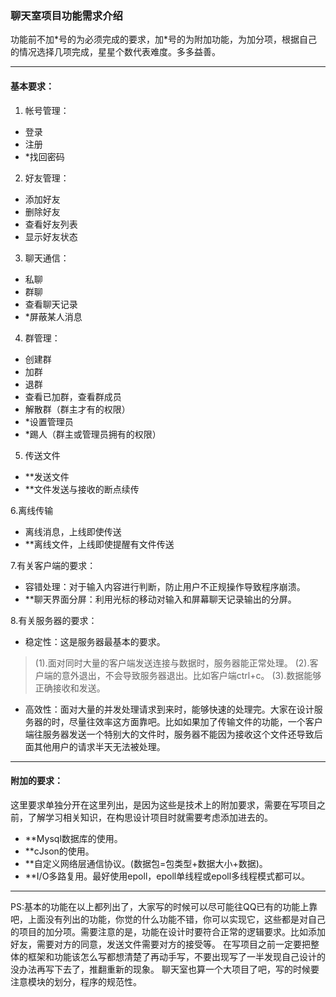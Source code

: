 
### **聊天室项目功能需求介绍**

功能前不加\*号的为必须完成的要求，加\*号的为附加功能，为加分项，根据自己的情况选择几项完成，星星个数代表难度。多多益善。

----------------------------------------------------------------------


#### **基本要求：**
1. 帐号管理：

- 登录
- 注册
- *找回密码
2. 好友管理：
 
 - 添加好友
 - 删除好友
 - 查看好友列表
 - 显示好友状态
3. 聊天通信：

- 私聊
- 群聊
- 查看聊天记录
- *屏蔽某人消息
4. 群管理：

- 创建群
- 加群
- 退群
- 查看已加群，查看群成员
- 解散群（群主才有的权限）
- *设置管理员
- *踢人（群主或管理员拥有的权限） 
5. 传送文件

- **发送文件
- **文件发送与接收的断点续传

6.离线传输

- 离线消息，上线即使传送
- **离线文件，上线即使提醒有文件传送

7.有关客户端的要求：

- 容错处理：对于输入内容进行判断，防止用户不正规操作导致程序崩溃。
- **聊天界面分屏：利用光标的移动对输入和屏幕聊天记录输出的分屏。

8.有关服务器的要求：

- 稳定性：这是服务器最基本的要求。
> (1).面对同时大量的客户端发送连接与数据时，服务器能正常处理。
> (2).客户端的意外退出，不会导致服务器退出。比如客户端ctrl+c。
> (3).数据能够正确接收和发送。

- 高效性：面对大量的并发处理请求到来时，能够快速的处理完。大家在设计服务器的时，尽量往效率这方面靠吧。比如如果加了传输文件的功能，一个客户端往服务器发送一个特别大的文件时，服务器不能因为接收这个文件还导致后面其他用户的请求半天无法被处理。

-----------------------------------------

#### **附加的要求：**
这里要求单独分开在这里列出，是因为这些是技术上的附加要求，需要在写项目之前，了解学习相关知识，在构思设计项目时就需要考虑添加进去的。

- **Mysql数据库的使用。
- **cJson的使用。
- **自定义网络层通信协议。(数据包=包类型+数据大小+数据)。
- **I/O多路复用。最好使用epoll，epoll单线程或epoll多线程模式都可以。

--------------------------------------------
PS:基本的功能在以上都列出了，大家写的时候可以尽可能往QQ已有的功能上靠吧，上面没有列出的功能，你觉的什么功能不错，你可以实现它，这些都是对自己的项目的加分项。需要注意的是，功能在设计时要符合正常的逻辑要求。比如添加好友，需要对方的同意，发送文件需要对方的接受等。
在写项目之前一定要把整体的框架和功能该怎么写都想清楚了再动手写，不要出现写了一半发现自己设计的没办法再写下去了，推翻重新的现象。
聊天室也算一个大项目了吧，写的时候要注意模块的划分，程序的规范性。











